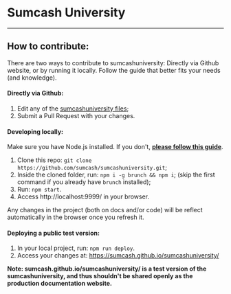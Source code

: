 # Sumcash University

----

## How to contribute:

There are two ways to contribute to sumcashuniversity: Directly via Github website, or by running it locally. Follow the guide that better fits your needs (and knowledge).

#### Directly via Github:

1. Edit any of the [sumcashuniversity files](https://github.com/sumcash-project/sumcashuniversity/tree/main);
2. Submit a Pull Request with your changes.

#### Developing locally:

Make sure you have Node.js installed. If you don't, [**please follow this guide**](https://gist.github.com/kazzkiq/fe702215173e795d49d0c1ffbea363b5).

1. Clone this repo: `git clone https://github.com/sumcash/sumcashuniversity.git`;
2. Inside the cloned folder, run: `npm i -g brunch && npm i`; (skip the first command if you already have `brunch` installed);
3. Run: `npm start`.
4. Access http://localhost:9999/ in your browser.

Any changes in the project (both on docs and/or code) will be reflect automatically in the browser once you refresh it.

#### Deploying a public test version:

1. In your local project, run: `npm run deploy`.
2. Access your changes at: https://sumcash.github.io/sumcashuniversity/

**Note: sumcash.github.io/sumcashuniversity/ is a test version of the sumcashuniversity, and thus shouldn't be shared openly as the production documentation website.**

####
